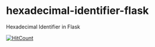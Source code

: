# hexadecimal-identifier-flask
Hexadecimal Identifier in Flask

[![HitCount](http://hits.dwyl.io/teamtact/https://github.com/teamtact/hexadecimal-identifier-flask.svg)](http://hits.dwyl.io/teamtact/https://github.com/teamtact/hexadecimal-identifier-flask)
